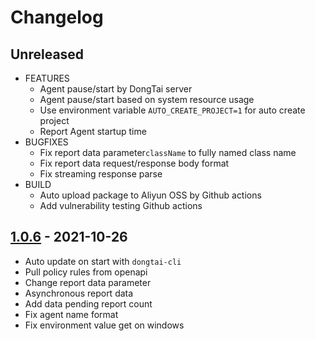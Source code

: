 # Changelog

## Unreleased

* FEATURES
  * Agent pause/start by DongTai server
  * Agent pause/start based on system resource usage
  * Use environment variable `AUTO_CREATE_PROJECT=1` for auto create project
  * Report Agent startup time
* BUGFIXES
  * Fix report data parameter`className` to fully named class name
  * Fix report data request/response body format
  * Fix streaming response parse
* BUILD
  * Auto upload package to Aliyun OSS by Github actions
  * Add vulnerability testing Github actions

## [1.0.6](https://github.com/HXSecurity/DongTai-agent-python/releases/tag/v1.0.6) - 2021-10-26

* Auto update on start with `dongtai-cli`
* Pull policy rules from openapi
* Change report data parameter 
* Asynchronous report data
* Add data pending report count
* Fix agent name format
* Fix environment value get on windows
